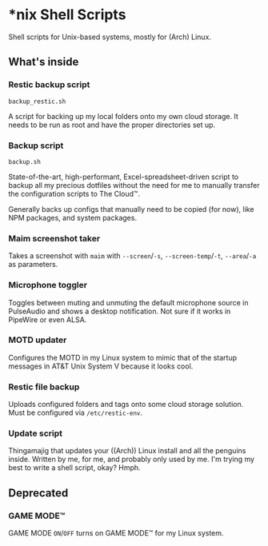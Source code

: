 # *nix Shell Scripts
Shell scripts for Unix-based systems, mostly for (Arch) Linux.

## What's inside

### Restic backup script
`backup_restic.sh`

A script for backing up my local folders onto my own cloud storage. It needs to be run as root and have the proper directories set up.

### Backup script
`backup.sh`

State-of-the-art, high-performant, Excel-spreadsheet-driven script to backup all my precious dotfiles without the need for me to manually transfer the configuration scripts to The Cloud™.

Generally backs up configs that manually need to be copied (for now), like NPM packages, and system packages.

### Maim screenshot taker
Takes a screenshot with `maim` with `--screen`/`-s`, `--screen-temp`/`-t`, `--area`/`-a` as parameters.

### Microphone toggler
Toggles between muting and unmuting the default microphone source in PulseAudio and shows a desktop notification. Not sure if it works in PipeWire or even ALSA.

### MOTD updater
Configures the MOTD in my Linux system to mimic that of the startup messages in AT&T Unix System V because it looks cool.

### Restic file backup
Uploads configured folders and tags onto some cloud storage solution. Must be configured via `/etc/restic-env`.

### Update script
Thingamajig that updates your ((Arch)) Linux install and all the penguins inside. Written by me, for me, and probably only used by me. I'm trying my best to write a shell script, okay? Hmph.


## Deprecated


### GAME MODE™
GAME MODE `ON`/`OFF` turns on GAME MODE™ for my Linux system.
